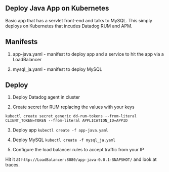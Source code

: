 Deploy Java App on Kubernetes
--

Basic app that has a servlet front-end and talks to MySQL.  This simply deploys
on Kubernetes that incudes Datadog RUM and APM.  

Manifests
--

1) app-java.yaml - manifest to deploy app and a service to hit the app via a
LoadBalancer  

2) mysql_ja.yaml - manifest to deploy MySQL  

Deploy  
---

1) Deploy Datadog agent in cluster  

2) Create secret for RUM replacing the values with your keys  

 ```
 kubectl create secret generic dd-rum-tokens --from-literal CLIENT_TOKEN=TOKEN --from-literal APPLICATION_ID=APPID
 ```  

3) Deploy app ```kubectl create -f app-java.yaml```

2) Deploy MySQL ```kubectl create -f mysql_ja.yaml```  

3) Configure the load  balancer rules to accept traffic from your IP

Hit it at ```http://LoadBalancer:8080/app-java-0.0.1-SNAPSHOT/``` 
and look at traces.  
